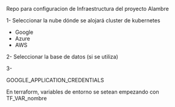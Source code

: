 Repo para configuracion de Infraestructura del proyecto Alambre

1- Seleccionar la nube dónde se alojará cluster de kubernetes
- Google
- Azure
- AWS

2- Seleccionar la base de datos (si se utiliza)

3- 


GOOGLE_APPLICATION_CREDENTIALS

En terraform, variables de entorno se setean empezando con TF_VAR_nombre